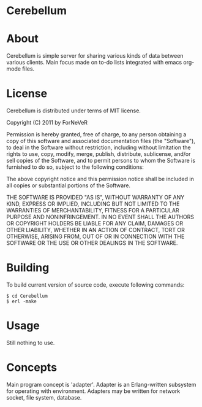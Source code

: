 ﻿Cerebellum
==========

About
=====
Cerebellum is simple server for sharing various kinds of data between various
clients. Main focus made on to-do lists integrated with emacs org-mode files.

License
=======
Cerebellum is distributed under terms of MIT license.

Copyright (C) 2011 by ForNeVeR

Permission is hereby granted, free of charge, to any person obtaining a copy
of this software and associated documentation files (the "Software"), to deal
in the Software without restriction, including without limitation the rights
to use, copy, modify, merge, publish, distribute, sublicense, and/or sell
copies of the Software, and to permit persons to whom the Software is
furnished to do so, subject to the following conditions:

The above copyright notice and this permission notice shall be included in
all copies or substantial portions of the Software.

THE SOFTWARE IS PROVIDED "AS IS", WITHOUT WARRANTY OF ANY KIND, EXPRESS OR
IMPLIED, INCLUDING BUT NOT LIMITED TO THE WARRANTIES OF MERCHANTABILITY,
FITNESS FOR A PARTICULAR PURPOSE AND NONINFRINGEMENT. IN NO EVENT SHALL THE
AUTHORS OR COPYRIGHT HOLDERS BE LIABLE FOR ANY CLAIM, DAMAGES OR OTHER
LIABILITY, WHETHER IN AN ACTION OF CONTRACT, TORT OR OTHERWISE, ARISING FROM,
OUT OF OR IN CONNECTION WITH THE SOFTWARE OR THE USE OR OTHER DEALINGS IN
THE SOFTWARE.

Building
========
To build current version of source code, execute following commands:

    $ cd Cerebellum
    $ erl -make

Usage
=====
Still nothing to use.

Concepts
========
Main program concept is 'adapter'. Adapter is an Erlang-written subsystem for
operating with environment. Adapters may be written for network socket, file
system, database.